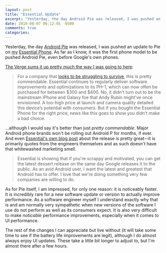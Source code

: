 ```yaml
---
layout: post
title: "Essential Update"
excerpt: "Yesterday, the day Android Pie was released, I was pushed an update to Pie on my Essential Phone"
date: 2018-08-07 06:12:05 -0500
comments: true
categories: 
---
```


Yesterday, the day [Android Pie](https://www.android.com/versions/pie-9-0/) was released, I was pushed an update to Pie on [my]({{site.baseurl}}/2017/12/13/essential-phone/) [Essential Phone](https://www.essential.com/). As far as I know, it was the first phone model to be pushed Android Pie, even before Google's own phones.

[The Verge sums it up pretty much the way I was going to here](https://www.theverge.com/circuitbreaker/2018/8/6/17656294/essential-phone-android-9-pie-update-now-available):

>For a company that [looks to be struggling to survive](https://www.theverge.com/2018/5/24/17391734/essential-cancels-phone-development-considers-sale-report), this is pretty commendable. Essential continues to regularly deliver software improvements and optimizations to its PH-1, which can now often be purchased for between $300 and $400. No, it didn’t turn out to be the mainstream iPhone and Galaxy foe that Andy Rubin might’ve once envisioned. A too-high price at launch and camera quality detailed this device’s potential with consumers. But if you bought the Essential Phone for the right price, news like this goes to show you didn’t make a bad choice.

...although I would say it's better than just _pretty commendable_. Major Android phone brands won't be rolling out Android P for months, if ever. And even [Essential's own blog post](https://www.essential.com/blog/android-pie-essential) about the release is pretty great--it is primarily quotes from the engineers themselves and as such doesn't have that whitewashed marketing smell. 

>Essential is showing that if you're scrappy and motivated, you can get the latest dessert release on the same day Google releases it to the public. As an avid Android user, I want the latest and greatest that Android has to offer. I love that we're doing something very few companies are willing to do.

As for Pie itself, I am impressed, for only one reason: it is noticeably faster. It is incredibly rare for a new software update or version to actually improve performance. As a software engineer myself I understand exactly why that is and am normally very sympathetic when new versions of the software I use do not perform as well as its consumers expect. It is also very difficult to make _noticable_ performance improvements, especially when it comes to UI performance.

The rest of the changes I can appreciate but live without (it will take some time to see if the battery life improvements are legit), although I do almost always enjoy UI updates. These take a little bit longer to adjust to, but I'm almost there after a few hours.

